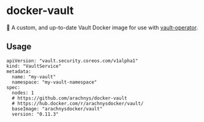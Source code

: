 # docker-vault

:whale: A custom, and up-to-date Vault Docker image for use with [vault-operator](https://github.com/helm/charts/tree/master/stable/vault-operator).

## Usage

```
apiVersion: "vault.security.coreos.com/v1alpha1"
kind: "VaultService"
metadata:
  name: "my-vault"
  namespace: "my-vault-namespace"
spec:
  nodes: 1
  # https://github.com/arachnys/docker-vault
  # https://hub.docker.com/r/arachnysdocker/vault/
  baseImage: "arachnysdocker/vault"
  version: "0.11.3"
```
